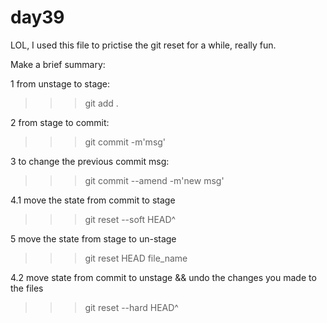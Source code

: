 # day39
LOL, I used this file to prictise the git reset for a while, really fun.

Make a brief summary:

1 from unstage to stage:
>>> git add .

2 from stage to commit:
>>> git commit -m'msg'

3 to change the previous commit msg:
>>> git commit --amend -m'new msg'

4.1 move the state from commit to stage
>>> git reset --soft HEAD^

5 move the state from stage to un-stage
>>> git reset HEAD file_name

4.2 move state from commit to unstage && undo the changes you made to the files
>>> git reset --hard HEAD^
